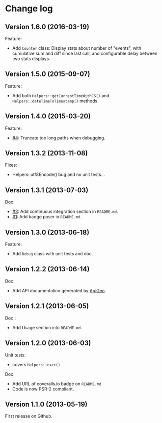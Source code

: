 Change log
==========

## Version 1.6.0 (2016-03-19)

Feature:

  - Add `Counter` class: Display stats about number of "events", with cumulative sum and diff since last call,
    and configurable delay between two stats displays.
  
## Version 1.5.0 (2015-09-07)

Feature:

  - Add both `Helpers::getCurrentTimeWithCS()` and `Helpers::dateTimeToTimestamp()` methods.
  
## Version 1.4.0 (2015-03-20)

Feature:

  - [#4](https://github.com/geoffroy-aubry/Helpers/issues/4): Truncate too long paths when debugging.

## Version 1.3.2 (2013-11-08)

Fixes:

  - Helpers::utf8Encode() bug and no unit tests…

## Version 1.3.1 (2013-07-03)

Doc:

  - [#3](https://github.com/geoffroy-aubry/Helpers/issues/3): Add continuous integration section in `README.md`.
  - [#1](https://github.com/geoffroy-aubry/Helpers/issues/1): Add badge poser in `README.md`.

## Version 1.3.0 (2013-06-18)

Feature:

  - Add `Debug` class with unit tests and doc.

## Version 1.2.2 (2013-06-14)

Doc:

  - Add API documentation generated by [ApiGen](http://apigen.org/).

## Version 1.2.1 (2013-06-05)

Doc :

  - Add Usage section into `README.md`.

## Version 1.2.0 (2013-06-03)

Unit tests:

  - covers `Helpers::exec()`

Doc:

  - Add URL of coveralls.io badge on `README.md`.
  - Code is now PSR-2 compliant.

## Version 1.1.0 (2013-05-19)

First release on Github.
